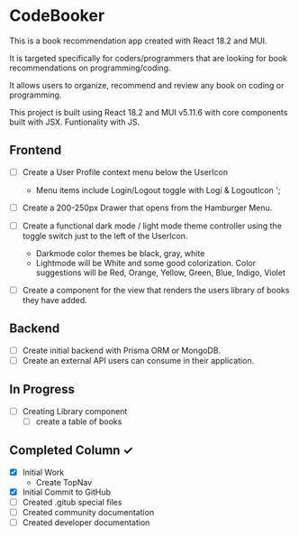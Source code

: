 # CodeBooker

This is a book recommendation app created with React 18.2 and MUI.

It is targeted specifically for coders/programmers that are looking for book recommendations on programming/coding.

It allows users to organize, recommend and review any book on coding or programming.

This project is built using React 18.2 and MUI v5.11.6 with core components built with JSX. Funtionality with JS.

## Frontend

-   [ ] Create a User Profile context menu below the UserIcon

    -   Menu items include Login/Logout toggle with Logi & LogoutIcon ';

-   [ ] Create a 200-250px Drawer that opens from the Hamburger Menu.

-   [ ] Create a functional dark mode / light mode theme controller using the toggle switch just to the left of the UserIcon.

    -   Darkmode color themes be black, gray, white
    -   Lightmode will be White and some good colorization. Color suggestions will be Red, Orange, Yellow, Green, Blue, Indigo, Violet

-   [ ] Create a component for the view that renders the users library of books they have added.

## Backend

-   [ ] Create initial backend with Prisma ORM or MongoDB.
-   [ ] Create an external API users can consume in their application.

## In Progress

-   [ ] Creating Library component
    -   [ ] create a table of books

## Completed Column ✓

-   [x] Initial Work
    -   Create TopNav
-   [x] Initial Commit to GitHub
-   [ ] Created .gitub special files
-   [ ] Created community documentation
-   [ ] Created developer documentation
